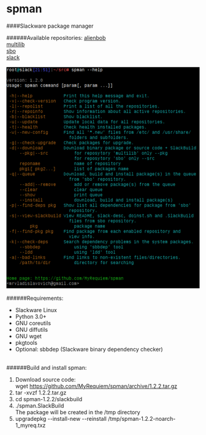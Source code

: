 # spman
####Slackware package manager

######Available repositories:
[alienbob](http://taper.alienbase.nl/mirrors/people/alien/sbrepos/)<br>
[multilib](http://www.slackware.com/~alien/multilib/)<br>
[sbo](http://slackbuilds.org/slackbuilds/)<br>
[slack](http://ftp.osuosl.org/.2/slackware/)
<br><br>
![help](https://github.com/MyRequiem/spman/raw/master/screenshot/help.png)

######Requirements:
* Slackware Linux
* Python 3.0+
* GNU coreutils
* GNU diffutils
* GNU wget
* pkgtools
* Optional: sbbdep (Slackware binary dependency checker)
<br><br>

######Build and install spman:
1) Download source code:<br>
   wget https://github.com/MyRequiem/spman/archive/1.2.2.tar.gz<br>
2) tar -xvzf 1.2.2.tar.gz<br>
3) cd spman-1.2.2/slackbuild<br>
4) ./spman.SlackBuild<br>
    The package will be created in the /tmp directory<br>
5) upgradepkg --install-new --reinstall /tmp/spman-1.2.2-noarch-1_myreq.txz
<br>
